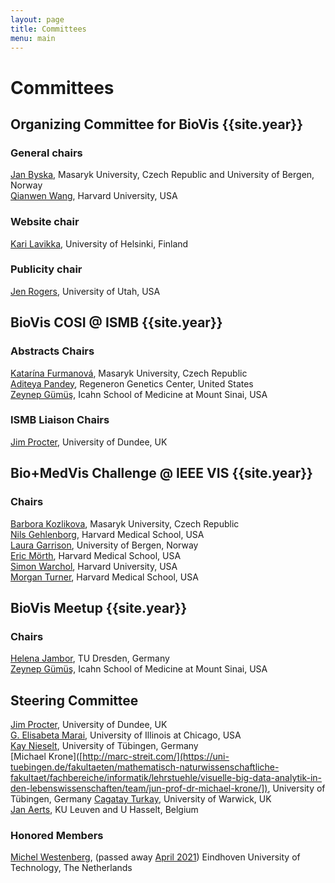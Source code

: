 ```yaml
---
layout: page
title: Committees
menu: main
---
```


# Committees

## Organizing Committee for BioVis {{site.year}}

### General chairs

[Jan Byska](https://vis.uib.no/team/jan-byska/), Masaryk University, Czech Republic and University of Bergen, Norway  
[Qianwen Wang](https://qianwen.info/), Harvard University, USA

### Website chair

[Kari Lavikka](https://karilavikka.fi), University of Helsinki, Finland

### Publicity chair

[Jen Rogers](https://jenrogers.dev/), University of Utah, USA

## BioVis COSI @ ISMB {{site.year}}

### Abstracts Chairs

[Katarína Furmanová](https://www.muni.cz/en/people/374538-katarina-furmanova), Masaryk University, Czech Republic  
[Aditeya Pandey](https://aditeyapandey.github.io/), Regeneron Genetics Center, United States  
[Zeynep Gümüş](https://labs.icahn.mssm.edu/gumuslab/), Icahn School of Medicine at Mount Sinai, USA

### ISMB Liaison Chairs

[Jim Procter](https://www.lifesci.dundee.ac.uk/people/jim-procter), University of Dundee, UK

## Bio+MedVis Challenge @ IEEE VIS {{site.year}}

### Chairs

[Barbora Kozlikova](https://www.fi.muni.cz/~xkozlik/), Masaryk University, Czech Republic  
[Nils Gehlenborg](https://dbmi.hms.harvard.edu/people/nils-gehlenborg), Harvard Medical School, USA  
[Laura Garrison](https://www.laura-garrison.com/), University of Bergen, Norway  
[Eric Mörth](https://dbmi.hms.harvard.edu/people/eric-moerth), Harvard Medical School, USA  
[Simon Warchol](https://simonwarchol.com/), Harvard University, USA  
[Morgan Turner](https://morganlturner.com/), Harvard Medical School, USA

## BioVis Meetup {{site.year}}

### Chairs

[Helena Jambor](https://helenajambor.wordpress.com/), TU Dresden, Germany  
[Zeynep Gümüş](https://labs.icahn.mssm.edu/gumuslab/), Icahn School of Medicine at Mount Sinai, USA

## Steering Committee

[Jim Procter](https://www.lifesci.dundee.ac.uk/people/jim-procter), University of Dundee, UK  
[G. Elisabeta Marai](https://www.evl.uic.edu/marai/), University of Illinois at Chicago, USA  
[Kay Nieselt](http://it.inf.uni-tuebingen.de/), University of Tübingen, Germany  
[Michael Krone]([http://marc-streit.com/](https://uni-tuebingen.de/fakultaeten/mathematisch-naturwissenschaftliche-fakultaet/fachbereiche/informatik/lehrstuehle/visuelle-big-data-analytik-in-den-lebenswissenschaften/team/jun-prof-dr-michael-krone/]), University of Tübingen, Germany
[Cagatay Turkay](https://warwick.ac.uk/fac/cross_fac/cim/people/cagatay-turkay/), University of Warwick, UK  
[Jan Aerts](http://vda-lab.be), KU Leuven and U Hasselt, Belgium

### Honored Members

[Michel Westenberg](http://www.win.tue.nl/~mwestenb/), (passed away [April 2021](https://www.tue.nl/en/news-and-events/news-overview/29-04-2021-in-memoriam-dr-michel-westenberg/)) Eindhoven University of Technology, The Netherlands
